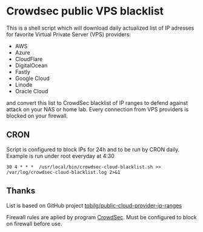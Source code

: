 # Crowdsec public VPS blacklist
This is a shell script which will download daily actualized list of IP adresses for favorite Virtual Private Server (VPS) providers:
- AWS
- Azure
- CloudFlare
- DigitalOcean
- Fastly
- Google Cloud
- Linode
- Oracle Cloud

and convert this list to CrowdSec blacklist of IP ranges to defend against attack on your NAS or home lab. 
Every connection from VPS providers is blocked on your firewall.

## CRON
Script is configured to block IPs for 24h and to be run by CRON daily. Example is run under root everyday at 4:30

`30 4 * * *  /usr/local/bin/crowdsec-cloud-blacklist.sh >> /var/log/crowdsec-cloud-blacklist.log 2>&1`

## Thanks
List is based on GitHub project [tobilg/public-cloud-provider-ip-ranges](https://github.com/tobilg/public-cloud-provider-ip-ranges?tab=readme-ov-file)

Firewall rules are aplied by program [CrowdSec](https://www.crowdsec.net/blog/crowdsec-waf-the-collaborative-future-of-web-application-security?gad_campaignid=22821348674). Must be configured to block on firewall before use.

